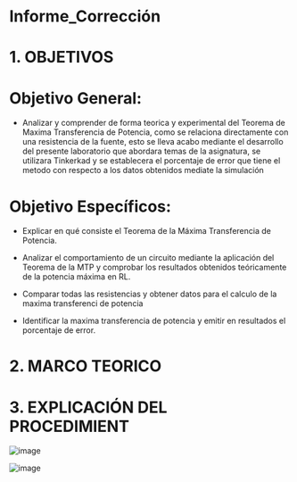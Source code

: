 # Informe_Corrección
# 1. OBJETIVOS 

# **Objetivo General:**

* Analizar y comprender de forma teorica y experimental del Teorema de Maxima Transferencia de Potencia, como se relaciona directamente con una resistencia de la fuente, esto se lleva acabo mediante el desarrollo del presente laboratorio que abordara temas de la asignatura, se utilizara Tinkerkad y se establecera el porcentaje de error que tiene el metodo con respecto a los datos obtenidos mediate la simulación

# **Objetivo Específicos:**

* Explicar en qué consiste el Teorema de la Máxima Transferencia de Potencia.

* Analizar el comportamiento de un circuito mediante la aplicación del Teorema de la MTP y comprobar los resultados obtenidos teóricamente de la potencia máxima en RL.

* Comparar todas las resistencias y obtener datos para el calculo de la maxima transferenci de potencia

* Identificar la maxima transferencia de potencia y emitir en resultados el porcentaje de error.

# 2. MARCO TEORICO


# 3. EXPLICACIÓN DEL PROCEDIMIENT

![image](https://user-images.githubusercontent.com/105617383/182280395-4468fdd9-e39c-444e-a47f-21a8b82f3eb2.png)

![image](https://user-images.githubusercontent.com/105617383/182283218-cbcf4759-4c12-4502-aecb-03d4c9b39ca1.png)
